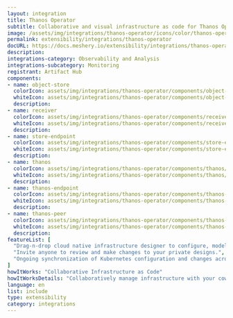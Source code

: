```yaml
---
layout: integration
title: Thanos Operator
subtitle: Collaborative and visual infrastructure as code for Thanos Operator
image: /assets/img/integrations/thanos-operator/icons/color/thanos-operator-color.svg
permalink: extensibility/integrations/thanos-operator
docURL: https://docs.meshery.io/extensibility/integrations/thanos-operator
description: 
integrations-category: Observability and Analysis
integrations-subcategory: Monitoring
registrant: Artifact Hub
components: 
- name: object-store
  colorIcon: assets/img/integrations/thanos-operator/components/object-store/icons/color/object-store-color.svg
  whiteIcon: assets/img/integrations/thanos-operator/components/object-store/icons/white/object-store-white.svg
  description: 
- name: receiver
  colorIcon: assets/img/integrations/thanos-operator/components/receiver/icons/color/receiver-color.svg
  whiteIcon: assets/img/integrations/thanos-operator/components/receiver/icons/white/receiver-white.svg
  description: 
- name: store-endpoint
  colorIcon: assets/img/integrations/thanos-operator/components/store-endpoint/icons/color/store-endpoint-color.svg
  whiteIcon: assets/img/integrations/thanos-operator/components/store-endpoint/icons/white/store-endpoint-white.svg
  description: 
- name: thanos
  colorIcon: assets/img/integrations/thanos-operator/components/thanos/icons/color/thanos-color.svg
  whiteIcon: assets/img/integrations/thanos-operator/components/thanos/icons/white/thanos-white.svg
  description: 
- name: thanos-endpoint
  colorIcon: assets/img/integrations/thanos-operator/components/thanos-endpoint/icons/color/thanos-endpoint-color.svg
  whiteIcon: assets/img/integrations/thanos-operator/components/thanos-endpoint/icons/white/thanos-endpoint-white.svg
  description: 
- name: thanos-peer
  colorIcon: assets/img/integrations/thanos-operator/components/thanos-peer/icons/color/thanos-peer-color.svg
  whiteIcon: assets/img/integrations/thanos-operator/components/thanos-peer/icons/white/thanos-peer-white.svg
  description: 
featureList: [
  "Drag-n-drop cloud native infrastructure designer to configure, model, and deploy your workloads.",
  "Invite anyone to review and make changes to your private designs.",
  "Ongoing synchronization of Kubernetes configuration and changes across any number of clusters."
]
howItWorks: "Collaborative Infrastructure as Code"
howItWorksDetails: "Collaboratively manage infrastructure with your coworkers synchronously sharing the same designs."
language: en
list: include
type: extensibility
category: integrations
---
```

